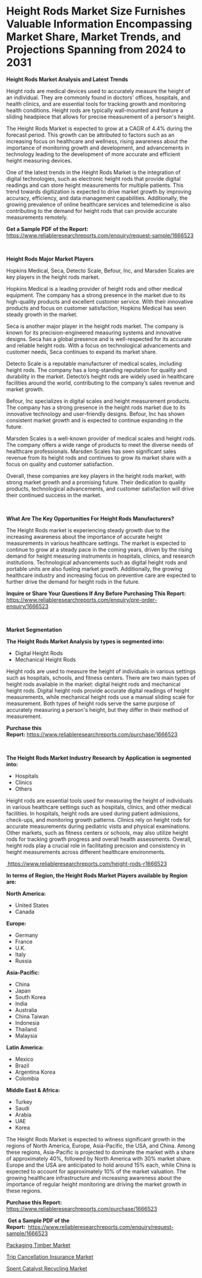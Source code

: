 <p><h1>Height Rods Market Size Furnishes Valuable Information Encompassing Market Share, Market Trends, and Projections Spanning from 2024 to 2031</h1></p><p><strong>Height Rods Market Analysis and Latest Trends</strong></p>
<p><p>Height rods are medical devices used to accurately measure the height of an individual. They are commonly found in doctors' offices, hospitals, and health clinics, and are essential tools for tracking growth and monitoring health conditions. Height rods are typically wall-mounted and feature a sliding headpiece that allows for precise measurement of a person's height.</p><p>The Height Rods Market is expected to grow at a CAGR of 4.4% during the forecast period. This growth can be attributed to factors such as an increasing focus on healthcare and wellness, rising awareness about the importance of monitoring growth and development, and advancements in technology leading to the development of more accurate and efficient height measuring devices.</p><p>One of the latest trends in the Height Rods Market is the integration of digital technologies, such as electronic height rods that provide digital readings and can store height measurements for multiple patients. This trend towards digitization is expected to drive market growth by improving accuracy, efficiency, and data management capabilities. Additionally, the growing prevalence of online healthcare services and telemedicine is also contributing to the demand for height rods that can provide accurate measurements remotely.</p></p>
<p><strong>Get a Sample PDF of the Report:&nbsp;</strong> <a href="https://www.reliableresearchreports.com/enquiry/request-sample/1666523">https://www.reliableresearchreports.com/enquiry/request-sample/1666523</a></p>
<p>&nbsp;</p>
<p><strong>Height Rods Major Market Players</strong></p>
<p><p>Hopkins Medical, Seca, Detecto Scale, Befour, Inc, and Marsden Scales are key players in the height rods market. </p><p>Hopkins Medical is a leading provider of height rods and other medical equipment. The company has a strong presence in the market due to its high-quality products and excellent customer service. With their innovative products and focus on customer satisfaction, Hopkins Medical has seen steady growth in the market.</p><p>Seca is another major player in the height rods market. The company is known for its precision-engineered measuring systems and innovative designs. Seca has a global presence and is well-respected for its accurate and reliable height rods. With a focus on technological advancements and customer needs, Seca continues to expand its market share.</p><p>Detecto Scale is a reputable manufacturer of medical scales, including height rods. The company has a long-standing reputation for quality and durability in the market. Detecto’s height rods are widely used in healthcare facilities around the world, contributing to the company’s sales revenue and market growth.</p><p>Befour, Inc specializes in digital scales and height measurement products. The company has a strong presence in the height rods market due to its innovative technology and user-friendly designs. Befour, Inc has shown consistent market growth and is expected to continue expanding in the future.</p><p>Marsden Scales is a well-known provider of medical scales and height rods. The company offers a wide range of products to meet the diverse needs of healthcare professionals. Marsden Scales has seen significant sales revenue from its height rods and continues to grow its market share with a focus on quality and customer satisfaction. </p><p>Overall, these companies are key players in the height rods market, with strong market growth and a promising future. Their dedication to quality products, technological advancements, and customer satisfaction will drive their continued success in the market.</p></p>
<p>&nbsp;</p>
<p><strong>What Are The Key Opportunities For Height Rods Manufacturers?</strong></p>
<p><p>The Height Rods market is experiencing steady growth due to the increasing awareness about the importance of accurate height measurements in various healthcare settings. The market is expected to continue to grow at a steady pace in the coming years, driven by the rising demand for height measuring instruments in hospitals, clinics, and research institutions. Technological advancements such as digital height rods and portable units are also fueling market growth. Additionally, the growing healthcare industry and increasing focus on preventive care are expected to further drive the demand for height rods in the future.</p></p>
<p><strong>Inquire or Share Your Questions If Any Before Purchasing This Report:</strong> <a href="https://www.reliableresearchreports.com/enquiry/pre-order-enquiry/1666523">https://www.reliableresearchreports.com/enquiry/pre-order-enquiry/1666523</a></p>
<p>&nbsp;</p>
<p><strong>Market Segmentation</strong></p>
<p><strong>The Height Rods Market Analysis by types is segmented into:</strong></p>
<p><ul><li>Digital Height Rods</li><li>Mechanical Height Rods</li></ul></p>
<p><p>Height rods are used to measure the height of individuals in various settings such as hospitals, schools, and fitness centers. There are two main types of height rods available in the market: digital height rods and mechanical height rods. Digital height rods provide accurate digital readings of height measurements, while mechanical height rods use a manual sliding scale for measurement. Both types of height rods serve the same purpose of accurately measuring a person's height, but they differ in their method of measurement.</p></p>
<p><strong>Purchase this Report:&nbsp;</strong><a href="https://www.reliableresearchreports.com/purchase/1666523">https://www.reliableresearchreports.com/purchase/1666523</a></p>
<p>&nbsp;</p>
<p><strong>The Height Rods Market Industry Research by Application is segmented into:</strong></p>
<p><ul><li>Hospitals</li><li>Clinics</li><li>Others</li></ul></p>
<p><p>Height rods are essential tools used for measuring the height of individuals in various healthcare settings such as hospitals, clinics, and other medical facilities. In hospitals, height rods are used during patient admissions, check-ups, and monitoring growth patterns. Clinics rely on height rods for accurate measurements during pediatric visits and physical examinations. Other markets, such as fitness centers or schools, may also utilize height rods for tracking growth progress and overall health assessments. Overall, height rods play a crucial role in facilitating precision and consistency in height measurements across different healthcare environments.</p></p>
<p><a href="https://www.reliableresearchreports.com/height-rods-r1666523">&nbsp;https://www.reliableresearchreports.com/height-rods-r1666523</a></p>
<p><strong>In terms of Region, the Height Rods Market Players available by Region are:</strong></p>
<p>
    <p> <strong> North America: </strong>
        <ul>
            <li>United States</li>
            <li>Canada</li>
        </ul>
        </p> 
    <p> <strong> Europe: </strong>
        <ul>
            <li>Germany</li>
            <li>France</li>
            <li>U.K.</li>
            <li>Italy</li>
            <li>Russia</li>
        </ul>
        </p> 
    <p> <strong> Asia-Pacific: </strong>
        <ul>
            <li>China</li>
            <li>Japan</li>
            <li>South Korea</li>
            <li>India</li>
            <li>Australia</li>
            <li>China Taiwan</li>
            <li>Indonesia</li>
            <li>Thailand</li>
            <li>Malaysia</li>
        </ul>
        </p> 
    <p> <strong> Latin America: </strong>
        <ul>
            <li>Mexico</li>
            <li>Brazil</li>
            <li>Argentina Korea</li>
            <li>Colombia</li>
        </ul>
        </p> 
    <p> <strong> Middle East & Africa: </strong>
        <ul>
            <li>Turkey</li>
            <li>Saudi</li>
            <li>Arabia</li>
            <li>UAE</li>
            <li>Korea</li>
        </ul>
    </p>
    </p>
<p><p>The Height Rods Market is expected to witness significant growth in the regions of North America, Europe, Asia-Pacific, the USA, and China. Among these regions, Asia-Pacific is projected to dominate the market with a share of approximately 40%, followed by North America with 30% market share. Europe and the USA are anticipated to hold around 15% each, while China is expected to account for approximately 10% of the market valuation. The growing healthcare infrastructure and increasing awareness about the importance of regular height monitoring are driving the market growth in these regions.</p></p>
<p><strong>Purchase this Report: </strong><a href="https://www.reliableresearchreports.com/purchase/1666523">https://www.reliableresearchreports.com/purchase/1666523</a></p>
<p>&nbsp;<strong>Get a Sample PDF of the Report:&nbsp;&nbsp;</strong><a href="https://www.reliableresearchreports.com/enquiry/request-sample/1666523">https://www.reliableresearchreports.com/enquiry/request-sample/1666523</a></p>
<p><strong></strong></p>
<p><p><a href="https://www.linkedin.com/pulse/packaging-timber-market-size-reveals-best-marketing-channels-xtmfe">Packaging Timber Market</a></p><p><a href="https://www.linkedin.com/pulse/trip-cancellation-insurance-market-analysis-sze-forecasted-period-8tbme">Trip Cancellation Insurance Market</a></p><p><a href="https://www.linkedin.com/pulse/spent-catalyst-recycling-market-analysis-sze-forecasted-kgfke">Spent Catalyst Recycling Market</a></p></p>